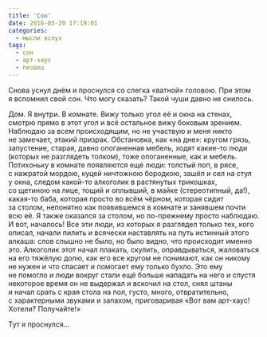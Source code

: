 ```yaml
---
title: 'Сон'
date: 2016-05-20 17:19:01
categories:
  - мысли вслух
tags:
  - сон
  - арт-хаус
  - пиздец
---
```


<p>Снова уснул днём и&nbsp;проснулся со&nbsp;слегка &laquo;ватной&raquo; головою. При этом я&nbsp;вспомнил свой сон. Что могу сказать? Такой чуши давно не&nbsp;снилось.</p>
<p>Дом. Я&nbsp;внутри. В&nbsp;комнате. Вижу только угол её и&nbsp;окна на&nbsp;стенах, смотрю прямо в&nbsp;этот угол и&nbsp;всё остальное вижу боковым зрением. Наблюдаю за&nbsp;всем происходящим, но&nbsp;не&nbsp;участвую и&nbsp;меня никто не&nbsp;замечает, этакий призрак. Обстановка, как &laquo;на&nbsp;дне&raquo;: кругом грязь, запустение, старая, давно опоганенная мебель, ходят <nobr>какие-то</nobr> люди (которых не&nbsp;разглядеть толком), тоже опоганенные, как и&nbsp;мебель. Потихоньку в&nbsp;комнате появляются ещё люди: толстый поп, в&nbsp;рясе, с&nbsp;нажратой мордою, куцей ничтожною бородкою, зашёл и&nbsp;сел на&nbsp;стул у&nbsp;окна, следом <nobr>какой-то</nobr> алкоголик в&nbsp;растянутых трикошках, со&nbsp;щетиною на&nbsp;лице, тощий и&nbsp;оплывший, в&nbsp;майке (стереотипный, да!), <nobr>какая-то</nobr> баба, которая просто во&nbsp;всём чёрном, которая сидит за&nbsp;столом, непонятно как появившемся в&nbsp;комнате и&nbsp;занявшем почти всю её. Я&nbsp;также оказался за&nbsp;столом, но&nbsp;<nobr>по-прежнему</nobr> просто наблюдаю. И&nbsp;вот, началось! Все эти люди, из&nbsp;которых я&nbsp;разглядел только тех, кого описал, начали пилить и&nbsp;всячески наставлять на&nbsp;путь истинный этого алкаша: слов слышно не&nbsp;было, но&nbsp;было видно, что происходит именно это. Алкоголик этот начал плакать, скулить, оправдываться, жаловаться на&nbsp;его тяжёлую долю, как его все кругом не&nbsp;понимают, как он&nbsp;никому не&nbsp;нужен и&nbsp;что спасает и&nbsp;помогает ему только бухло. Это ему не&nbsp;помогло и&nbsp;люди вокруг стали ещё больше нападать на&nbsp;него и&nbsp;спустя некоторое время он&nbsp;не&nbsp;выдержал и&nbsp;вскочил на&nbsp;стол, снял штаны и&nbsp;начал срать с&nbsp;края стола на&nbsp;пол, густо, много, отвратительно, с&nbsp;характерными звуками и&nbsp;запахом, приговаривая &laquo;Вот вам <nobr>арт-хаус</nobr>! Хотели? Получайте!&raquo;</p>
<p>Тут я&nbsp;проснулся&hellip;</p>
